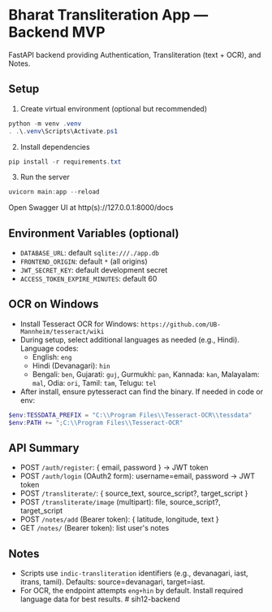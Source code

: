 # Bharat Transliteration App — Backend MVP

FastAPI backend providing Authentication, Transliteration (text + OCR), and Notes.

## Setup

1. Create virtual environment (optional but recommended)
```powershell
python -m venv .venv
. .\.venv\Scripts\Activate.ps1
```

2. Install dependencies
```powershell
pip install -r requirements.txt
```

3. Run the server
```powershell
uvicorn main:app --reload
```

Open Swagger UI at http(s)://127.0.0.1:8000/docs

## Environment Variables (optional)
- `DATABASE_URL`: default `sqlite:///./app.db`
- `FRONTEND_ORIGIN`: default `*` (all origins)
- `JWT_SECRET_KEY`: default development secret
- `ACCESS_TOKEN_EXPIRE_MINUTES`: default 60

## OCR on Windows
- Install Tesseract OCR for Windows: `https://github.com/UB-Mannheim/tesseract/wiki`
- During setup, select additional languages as needed (e.g., Hindi). Language codes:
  - English: `eng`
  - Hindi (Devanagari): `hin`
  - Bengali: `ben`, Gujarati: `guj`, Gurmukhi: `pan`, Kannada: `kan`, Malayalam: `mal`, Odia: `ori`, Tamil: `tam`, Telugu: `tel`
- After install, ensure pytesseract can find the binary. If needed in code or env:
```powershell
$env:TESSDATA_PREFIX = "C:\\Program Files\\Tesseract-OCR\\tessdata"
$env:PATH += ";C:\\Program Files\\Tesseract-OCR"
```

## API Summary
- POST `/auth/register`: { email, password } -> JWT token
- POST `/auth/login` (OAuth2 form): username=email, password -> JWT token
- POST `/transliterate/`: { source_text, source_script?, target_script }
- POST `/transliterate/image` (multipart): file, source_script?, target_script
- POST `/notes/add` (Bearer token): { latitude, longitude, text }
- GET `/notes/` (Bearer token): list user's notes

## Notes
- Scripts use `indic-transliteration` identifiers (e.g., devanagari, iast, itrans, tamil). Defaults: source=devanagari, target=iast.
- For OCR, the endpoint attempts `eng+hin` by default. Install required language data for best results.
#   s i h 1 2 - b a c k e n d 
 
 